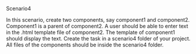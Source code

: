 Scenario4

In this scenario, create two components, say component1 and component2. Component1 is a
parent of component2.
A user should be able to enter text in the .html template file of component2. The template of
component1 should display the text.
Create the task in a scenario4 folder of your project. All files of the components should be inside the
scenario4 folder.

